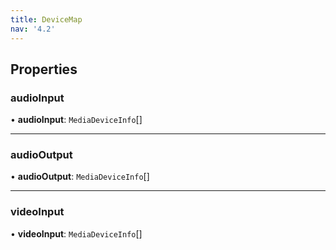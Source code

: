 ```yaml
---
title: DeviceMap
nav: '4.2'
---
```


## Properties

### audioInput

• **audioInput**: `MediaDeviceInfo`[]

---

### audioOutput

• **audioOutput**: `MediaDeviceInfo`[]

---

### videoInput

• **videoInput**: `MediaDeviceInfo`[]
